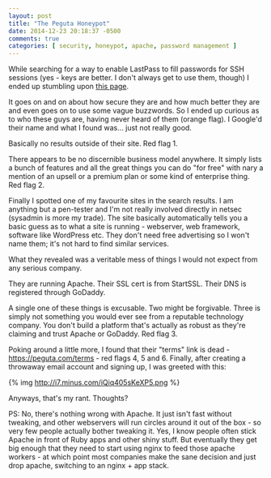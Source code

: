 ```yaml
---
layout: post
title: "The Peguta Honeypot"
date: 2014-12-23 20:18:37 -0500
comments: true
categories: [ security, honeypot, apache, password management ]
---
```

While searching for a way to enable LastPass to fill passwords for SSH sessions (yes - keys are better. I don't always get to use them, though) I ended up stumbling upon [this page](https://peguta.com/articles/lastpass-hacked).

It goes on and on about how secure they are and how much better they are and even goes on to use some vague buzzwords. So I ended up curious as to who these guys are, having never heard of them (orange flag). I Google'd their name and what I found was... just not really good.

Basically no results outside of their site. Red flag 1.

There appears to be no discernible business model anywhere. It simply lists a bunch of features and all the great things you can do "for free" with nary a mention of an upsell or a premium plan or some kind of enterprise thing. Red flag 2.

Finally I spotted one of my favourite sites in the search results. I am anything but a pen-tester and I'm not really involved directly in netsec (sysadmin is more my trade). The site basically automatically tells you a basic guess as to what a site is running - webserver, web framework, software like WordPress etc. They don't need free advertising so I won't name them; it's not hard to find similar services.

What they revealed was a veritable mess of things I would not expect from any serious company.

They are running Apache. Their SSL cert is from StartSSL. Their DNS is registered through GoDaddy.

A single one of these things is excusable. Two might be forgivable. Three is simply not something you would ever see from a reputable technology company. You don't build a platform that's actually as robust as they're claiming and trust Apache or GoDaddy. Red flag 3.

Poking around a little more, I found that their "terms" link is dead - https://peguta.com/terms - red flags 4, 5 and 6. Finally, after creating a throwaway email account and signing up, I was greeted with this:

{% img http://i7.minus.com/iQiq405sKeXP5.png %}

Anyways, that's my rant. Thoughts?

PS: No, there's nothing wrong with Apache. It just isn't fast without tweaking, and other webservers will run circles around it out of the box - so very few people actually bother tweaking it. Yes, I know people often stick Apache in front of Ruby apps and other shiny stuff. But eventually they get big enough that they need to start using nginx to feed those apache workers - at which point most companies make the sane decision and just drop apache, switching to an nginx + app stack.
